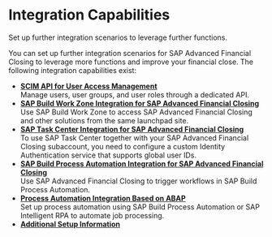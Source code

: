 <!-- loio8aa10e13d4a64c7fbe033056bcdb3a8b -->

# Integration Capabilities

Set up further integration scenarios to leverage further functions.

You can set up further integration scenarios for SAP Advanced Financial Closing to leverage more functions and improve your financial close. The following integration capabilities exist:

-   **[SCIM API for User Access Management](scim-api-for-user-access-management-3f44fda.md "Manage users, user groups, and user roles through a dedicated API.")**  
Manage users, user groups, and user roles through a dedicated API.
-   **[SAP Build Work Zone Integration for SAP Advanced Financial Closing](sap-build-work-zone-integration-for-sap-advanced-financial-closing-fbacc2a.md "Use SAP Build Work
                                                Zone to
		access SAP Advanced
                                                  Financial Closing and other
		solutions from the same launchpad site.")**  
Use SAP Build Work Zone to access SAP Advanced Financial Closing and other solutions from the same launchpad site.
-   **[SAP Task Center Integration for SAP Advanced Financial Closing](sap-task-center-integration-for-sap-advanced-financial-closing-625bfc3.md "To use SAP Task
                                                  Center
		together with your SAP Advanced
                                                  Financial Closing
		subaccount, you need to configure a custom Identity Authentication service
		that supports global user IDs.")**  
To use SAP Task Center together with your SAP Advanced Financial Closing subaccount, you need to configure a custom Identity Authentication service that supports global user IDs.
-   **[SAP Build Process Automation Integration for SAP Advanced Financial Closing](sap-build-process-automation-integration-for-sap-advanced-financial-closing-0ec464a.md "Use SAP Advanced
                                                  Financial Closing to trigger
		workflows in SAP Build
                                                  Process Automation.")**  
Use SAP Advanced Financial Closing to trigger workflows in SAP Build Process Automation.
-   **[Process Automation Integration Based on ABAP](process-automation-integration-based-on-abap-a1d7fe3.md "Set up process automation using SAP Build
                                                  Process Automation or SAP Intelligent
                                                  RPA to automate job
		processing.")**  
Set up process automation using SAP Build Process Automation or SAP Intelligent RPA to automate job processing.
-   **[Additional Setup Information](additional-setup-information-bc2c8fc.md "")**  


